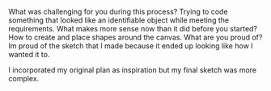 What was challenging for you during this process?
Trying to code something that looked like an identifiable object while meeting the requirements.
What makes more sense now than it did before you started?
How to create and place shapes around the canvas.
What are you proud of?
Im proud of the sketch that I made because it ended up looking like how I wanted it to.

I incorporated my original plan as inspiration but my final sketch was more complex.
